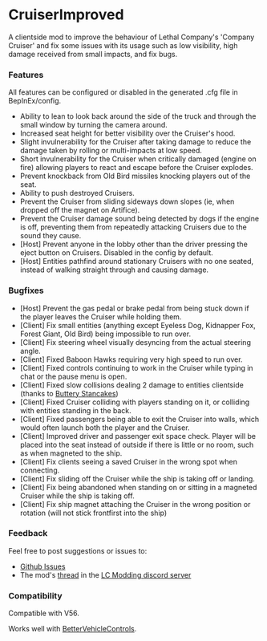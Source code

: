 # CruiserImproved
 A clientside mod to improve the behaviour of Lethal Company's 'Company Cruiser' and fix some issues with its usage such as low visibility, high damage received from small impacts, and fix bugs.

### Features
All features can be configured or disabled in the generated .cfg file in BepInEx/config.
- Ability to lean to look back around the side of the truck and through the small window by turning the camera around.
- Increased seat height for better visibility over the Cruiser's hood.
- Slight invulnerability for the Cruiser after taking damage to reduce the damage taken by rolling or multi-impacts at low speed.
- Short invulnerability for the Cruiser when critically damaged (engine on fire) allowing players to react and escape before the Cruiser explodes.
- Prevent knockback from Old Bird missiles knocking players out of the seat.
- Ability to push destroyed Cruisers.
- Prevent the Cruiser from sliding sideways down slopes (ie, when dropped off the magnet on Artifice).
- Prevent the Cruiser damage sound being detected by dogs if the engine is off, preventing them from repeatedly attacking Cruisers due to the sound they cause.
- \[Host\] Prevent anyone in the lobby other than the driver pressing the eject button on Cruisers. Disabled in the config by default.
- \[Host\] Entities pathfind around stationary Cruisers with no one seated, instead of walking straight through and causing damage.

### Bugfixes
- \[Host\] Prevent the gas pedal or brake pedal from being stuck down if the player leaves the Cruiser while holding them.
- \[Client\] Fix small entities (anything except Eyeless Dog, Kidnapper Fox, Forest Giant, Old Bird) being impossible to run over.
- \[Client\] Fix steering wheel visually desyncing from the actual steering angle.
- \[Client\] Fixed Baboon Hawks requiring very high speed to run over.
- \[Client\] Fixed controls continuing to work in the Cruiser while typing in chat or the pause menu is open.
- \[Client\] Fixed slow collisions dealing 2 damage to entities clientside (thanks to [Buttery Stancakes](https://github.com/ButteryStancakes))
- \[Client\] Fixed Cruiser colliding with players standing on it, or colliding with entities standing in the back.
- \[Client\] Fixed passengers being able to exit the Cruiser into walls, which would often launch both the player and the Cruiser.
- \[Client\] Improved driver and passenger exit space check. Player will be placed into the seat instead of outside if there is little or no room, such as when magneted to the ship.
- \[Client\] Fix clients seeing a saved Cruiser in the wrong spot when connecting.
- \[Client\] Fix sliding off the Cruiser while the ship is taking off or landing.
- \[Client\] Fix being abandoned when standing on or sitting in a magneted Cruiser while the ship is taking off.
- \[Client\] Fix ship magnet attaching the Cruiser in the wrong position or rotation (will not stick frontfirst into the ship)

### Feedback

Feel free to post suggestions or issues to:

- [Github Issues](https://github.com/digger1213/CruiserImproved/issues)
- The mod's [thread](https://discord.com/channels/1168655651455639582/1258980772996448309) in the [LC Modding discord server](https://discord.gg/XeyYqRdRGC)

### Compatibility
Compatible with V56.

Works well with [BetterVehicleControls](https://thunderstore.io/c/lethal-company/p/Dev1A3/BetterVehicleControls/).
